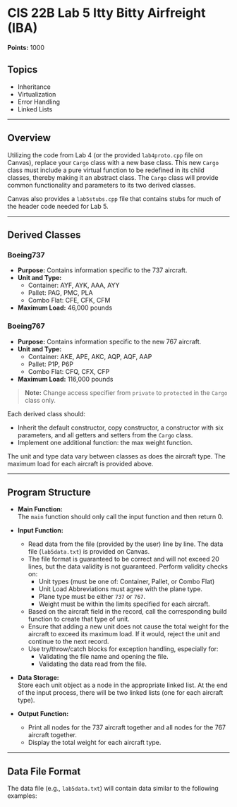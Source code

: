 # CIS 22B Lab 5 Itty Bitty Airfreight (IBA)

**Points:** 1000

## Topics
- Inheritance
- Virtualization
- Error Handling
- Linked Lists

---

## Overview

Utilizing the code from Lab 4 (or the provided `lab4proto.cpp` file on Canvas), replace your `Cargo` class with a new base class. This new `Cargo` class must include a pure virtual function to be redefined in its child classes, thereby making it an abstract class. The `Cargo` class will provide common functionality and parameters to its two derived classes.

Canvas also provides a `lab5stubs.cpp` file that contains stubs for much of the header code needed for Lab 5.

---

## Derived Classes

### Boeing737
- **Purpose:** Contains information specific to the 737 aircraft.
- **Unit and Type:**  
  - Container: AYF, AYK, AAA, AYY  
  - Pallet: PAG, PMC, PLA  
  - Combo Flat: CFE, CFK, CFM
- **Maximum Load:** 46,000 pounds

### Boeing767
- **Purpose:** Contains information specific to the new 767 aircraft.
- **Unit and Type:**  
  - Container: AKE, APE, AKC, AQP, AQF, AAP  
  - Pallet: P1P, P6P  
  - Combo Flat: CFQ, CFX, CFP
- **Maximum Load:** 116,000 pounds

> **Note:** Change access specifier from `private` to `protected` in the `Cargo` class only.

Each derived class should:
- Inherit the default constructor, copy constructor, a constructor with six parameters, and all getters and setters from the `Cargo` class.
- Implement one additional function: the max weight function.

The unit and type data vary between classes as does the aircraft type. The maximum load for each aircraft is provided above.

---

## Program Structure

- **Main Function:**  
  The `main` function should only call the input function and then return 0.

- **Input Function:**  
  - Read data from the file (provided by the user) line by line. The data file (`lab5data.txt`) is provided on Canvas.
  - The file format is guaranteed to be correct and will not exceed 20 lines, but the data validity is not guaranteed. Perform validity checks on:
    - Unit types (must be one of: Container, Pallet, or Combo Flat)
    - Unit Load Abbreviations must agree with the plane type.
    - Plane type must be either `737` or `767`.
    - Weight must be within the limits specified for each aircraft.
  - Based on the aircraft field in the record, call the corresponding build function to create that type of unit.
  - Ensure that adding a new unit does not cause the total weight for the aircraft to exceed its maximum load. If it would, reject the unit and continue to the next record.
  - Use try/throw/catch blocks for exception handling, especially for:
    - Validating the file name and opening the file.
    - Validating the data read from the file.

- **Data Storage:**  
  Store each unit object as a node in the appropriate linked list. At the end of the input process, there will be two linked lists (one for each aircraft type).

- **Output Function:**  
  - Print all nodes for the 737 aircraft together and all nodes for the 767 aircraft together.
  - Display the total weight for each aircraft type.

---

## Data File Format

The data file (e.g., `lab5data.txt`) will contain data similar to the following examples:

